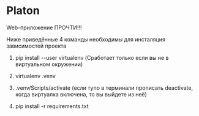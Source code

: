 # Platon
Web-приложение
ПРОЧТИ!!!

Ниже приведённые 4 команды необходимы для инсталяция зависимостей проекта

1) pip install --user virtualenv     (Сработает только если вы не в виртуальном окружении)

2) virtualenv .venv

3) .venv/Scripts/activate          (если тупо в терминали прописать deactivate, когда виртуалка включена, то вы выйдете из неё)

4) pip install -r requirements.txt       
